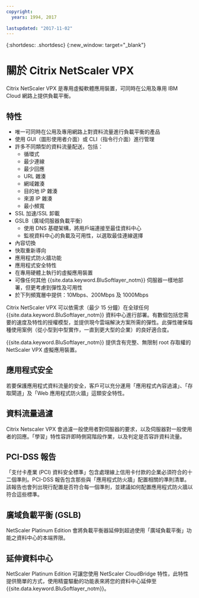 ```yaml
---
copyright:
  years: 1994, 2017
  
lastupdated: "2017-11-02"
---
```


{:shortdesc: .shortdesc}
{:new_window: target="_blank"}

# 關於 Citrix NetScaler VPX

Citrix NetScaler VPX 是專用虛擬軟體應用裝置，可同時在公用及專用 IBM Cloud 網路上提供負載平衡。 

## 特性

* 唯一可同時在公用及專用網路上對資料流量進行負載平衡的產品
* 使用 GUI（圖形使用者介面）或 CLI（指令行介面）進行管理
* 許多不同類型的資料流量配送，包括：
  * 循環式
  * 最少連線
  * 最少回應
  * URL 雜湊
  * 網域雜湊
  * 目的地 IP 雜湊
  * 來源 IP 雜湊
  * 最小頻寬
* SSL 加速/SSL 卸載
* GSLB（廣域伺服器負載平衡）
  * 使用 DNS 基礎架構，將用戶端連接至最佳資料中心
  * 監視資料中心的負載及可用性，以選取最佳連線選擇
* 內容切換
* 快取重新導向
* 應用程式防火牆功能
* 應用程式安全特性
* 在專用硬體上執行的虛擬應用裝置
* 可像任何其他 {{site.data.keyword.BluSoftlayer_notm}} 伺服器一樣地部署，但更考慮到彈性及可用性
* 於下列頻寬層中提供：10Mbps、200Mbps 及 1000Mbps

Citrix NetScaler VPX 可以依需求（最少 15 分鐘）在全球任何 {{site.data.keyword.BluSoftlayer_notm}} 資料中心進行部署。有數個包括您需要的速度及特性的授權模型，並提供現今雲端解決方案所需的彈性。此彈性確保每種使用案例（從小型到中型實作，一直到更大型的企業）的良好適合度。

{{site.data.keyword.BluSoftlayer_notm}} 提供含有完整、無限制 root 存取權的 NetScaler VPX 虛擬應用裝置。   

## 應用程式安全

若要保護應用程式資料流量的安全，客戶可以充分運用「應用程式內容過濾」、「存取閘道」及「Web 應用程式防火牆」這類安全特性。

## 資料流量過濾

Citrix Netscaler VPX 會過濾一般使用者對伺服器的要求，以及伺服器對一般使用者的回應。「學習」特性容許即時側寫階段作業，以及判定是否容許資料流量。


## PCI-DSS 報告

「支付卡產業 (PCI) 資料安全標準」包含處理線上信用卡付款的企業必須符合的十二個準則。PCI-DSS 報告包含那些與「應用程式防火牆」配置相關的準則清單。該報告也會列出現行配置是否符合每一個準則，並建議如何配置應用程式防火牆以符合這些標準。

## 廣域負載平衡 (GSLB)

NetScaler Platinum Edition 會將負載平衡器延伸到超過使用「廣域負載平衡」功能之資料中心的本端界限。 

## 延伸資料中心

NetScaler Platinum Edition 可讓您使用 NetScaler CloudBridge 特性，此特性提供簡單的方式，使用精靈驅動的功能表來將您的資料中心延伸至 {{site.data.keyword.BluSoftlayer_notm}}。 
